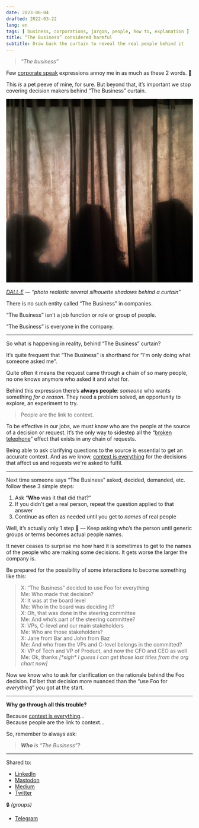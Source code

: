 ```yaml
---
date: 2023-06-04
drafted: 2022-03-22
lang: en
tags: [ business, corporations, jargon, people, how to, explanation ]
title: “The Business” considered harmful
subtitle: Draw back the curtain to reveal the real people behind it
---
```


> *“The business”*

Few [corporate speak](https://en.wikipedia.org/wiki/Corporate_jargon) expressions annoy me in as much as these 2 words. 😬

This *is* a pet peeve of mine, for sure. But beyond that, it’s important we stop covering decision makers behind “The Business” curtain. 

![DALL·E AI generated photo of several silhouette shadows behind a curtain](the-business.png)

*[DALL·E](https://openai.com/dall-e) — “photo realistic several silhouette shadows behind a curtain”*



There is no such entity called “The Business” in companies.

“The Business” isn't a job function or role or group of people.

“The Business” is everyone in the company.

---

So what is happening in reality, behind “The Business” curtain?

It‘s quite frequent that “The Business” is shorthand for “I'm only doing what someone asked me”.

Quite often it means the request came through a chain of so many people, no one knows anymore who asked it and what for.

Behind this expression there’s **always people**: *someone* who wants something *for a reason*. They need a problem solved, an opportunity to explore, an experiment to try.

> People are the link to context.

To be effective in our jobs, we must know who are the people at the source of a decision or request. It’s the only way to sidestep all the “[broken telephone](https://en.wikipedia.org/w/index.php?title=Broken_telephone)” effect that exists in any chain of requests.

Being able to ask clarifying questions to the source is essential to get an accurate context. And as we know, [context is everything](https://hugocf.medium.com/context-is-everything-even-when-you-dont-see-it-8d56715c7c32) for the decisions that affect us and requests we're asked to fulfil.

---

Next time someone says “The Business” asked, decided, demanded, etc. follow these 3 simple steps:

1. Ask “**Who** was it that did that?”
2. If you didn't get a real person, repeat the question applied to that answer
3. Continue as often as needed until you get to *names* of real people

Well, it’s actually only 1 step 🙂 — Keep asking who’s the person until generic groups or terms becomes actual people names.

It never ceases to surprise me how hard it is sometimes to get to the names of the people who are making some decisions. It gets worse the larger the company is.

Be prepared for the possibility of some interactions to become something like this:

> X: “The Business” decided to use Foo for everything  
> Me: Who made that decision?  
> X: It was at the board level  
> Me: Who in the board was deciding it?  
> X: Oh, that was done in the steering committee  
> Me: And who’s part of the steering committee?  
> X: VPs, C-level and our main stakeholders  
> Me: Who are those stakeholders?  
> X: Jane from Bar and John from Baz  
> Me: And who from the VPs and C-level belongs in the committed?  
> X: VP of Tech and VP of Product, and now the CFO and CEO as well  
> Me: Ok, thanks *[\*sigh\* I guess I can get those last titles from the org chart now]*

Now we know who to ask for clarification on the rationale behind the Foo decision. I'd bet that decision more nuanced than the “use Foo for *everything*” you got at the start.

---

**Why go through all this trouble?**

Because [context is everything](https://hugocf.medium.com/context-is-everything-even-when-you-dont-see-it-8d56715c7c32)…  
Because people are the link to context…

So, remember to always ask:

> ***Who** is “The Business”?*

---

Shared to:

* [LinkedIn](https://www.linkedin.com/posts/hugocf_the-business-considered-harmful-activity-7071878662735708160-rK-X/)
* [Mastodon](https://mastodon.online/@hugocf/110498105941254453)
* [Medium](https://hugocf.medium.com/the-business-considered-harmful-6d8b425929a7)
* [Twitter](https://twitter.com/hugocf/status/1666113272095952896)

🔒 *(groups)*

* [Telegram](https://t.me/c/1363309933/8926)
